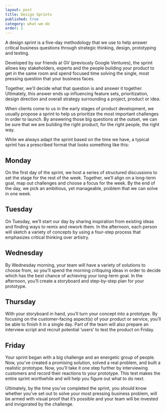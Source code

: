 ```yaml
---
layout: post
title: Design Sprints
published: true
category: what-we-do
order: 2
---
```


A design sprint is a five-day methodology that we use to help answer critical business questions through strategic thinking, design, prototyping and testing.

<!-- more -->

Developed by our friends at GV (previously Google Ventures), the sprint allows key stakeholders, experts and the people building your product to get in the same room and spend focused time solving the single, most pressing question that your business faces.

Together, we'll decide what that question is and answer it together. Ultimately, this answer ends up influencing feature sets, prioritization, design direction and overall strategy surrounding a project, product or idea.

When clients come to us in the early stages of product development, we usually propose a sprint to help us prioritize the most important challenges in order to launch. By answering those big questions at the outset, we can be sure that we are building the right product, for the right people, the right way.

While we always adapt the sprint based on the time we have, a typical sprint has a prescribed format that looks something like this:

## Monday

On the first day of the sprint, we host a series of structured discussions to set the stage for the rest of the week. Together, we’ll align on a long-term goal, map out challenges and choose a focus for the week. By the end of the day, we pick an ambitious, yet manageable, problem that we can solve in one week.

## Tuesday

On Tuesday, we’ll start our day by sharing inspiration from existing ideas and finding ways to remix and rework them. In the afternoon, each person will sketch a variety of concepts by using a four-step process that emphasizes critical thinking over artistry.

## Wednesday

By Wednesday morning, your team will have a variety of solutions to choose from, so you’ll spend the morning critiquing ideas in order to decide which has the best chance of achieving your long-term goal. In the afternoon, you’ll create a storyboard and step-by-step plan for your prototype.

## Thursday

With your storyboard in hand, you’ll turn your concept into a prototype. By focusing on the customer-facing aspect(s) of your product or service,  you’ll be able to finish it in a single day. Part of the team will also prepare an interview script and recruit potential ‘users’ to test the product on Friday.

## Friday

Your sprint began with a big challenge and an energetic group of people. Now, you’ve created a promising solution, solved a real problem, and built a realistic prototype. Now, you’ll take it one step further by interviewing customers and record their reactions to your prototype. This test makes the entire sprint worthwhile and will help you figure out what to do next.

Ultimately, by the time you’ve completed the sprint, you should know whether you’ve set out to solve your most pressing business problem, will be armed with visual proof that it’s possible and your team will be invested and invigorated by the challenge.
